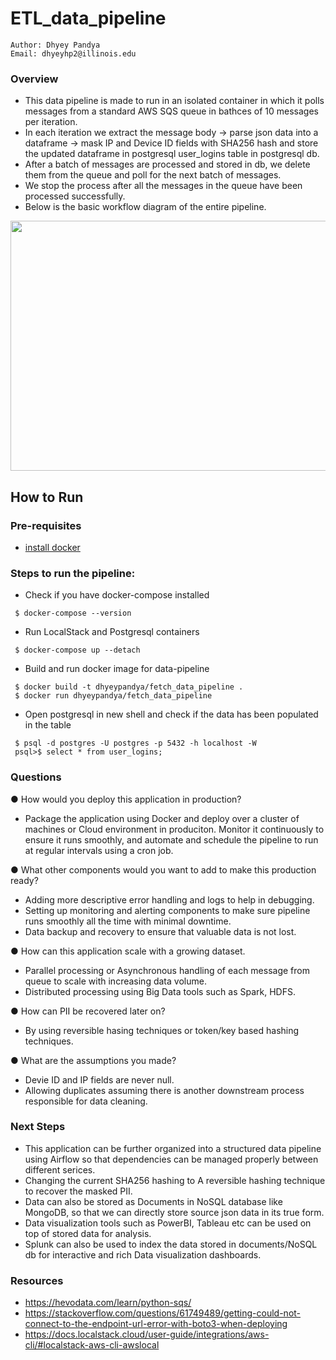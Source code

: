 # ETL_data_pipeline
```
Author: Dhyey Pandya
Email: dhyeyhp2@illinois.edu
```
### Overview

* This data pipeline is made to run in an isolated container in which it polls messages from a standard AWS SQS queue in bathces of 10 messages per iteration.
* In each iteration we extract the message body -> parse json data into a dataframe -> mask IP and Device ID fields with SHA256 hash and store the updated dataframe in postgresql user_logins table in postgresql db.
* After a batch of messages are processed and stored in db, we delete them from the queue and poll for the next batch of messages.
* We stop the process after all the messages in the queue have been processed successfully.
* Below is the basic workflow diagram of the entire pipeline.

<img src="https://user-images.githubusercontent.com/32909781/216669908-9522ee92-8f24-476c-bc9d-938920c7972d.png" width="650" height="400" />


## How to Run
### Pre-requisites
* [install docker](https://docs.docker.com/get-docker/)

### Steps to run the pipeline:
* Check if you have docker-compose installed
```
 $ docker-compose --version
```

* Run LocalStack and Postgresql containers
```
 $ docker-compose up --detach
```

* Build and run docker image for data-pipeline
```
 $ docker build -t dhyeypandya/fetch_data_pipeline .
 $ docker run dhyeypandya/fetch_data_pipeline
```

* Open postgresql in new shell and check if the data has been populated in the table
```
 $ psql -d postgres -U postgres -p 5432 -h localhost -W
 psql>$ select * from user_logins; 
```

### Questions

● How would you deploy this application in production?
- Package the application using Docker and deploy over a cluster of machines or Cloud environment in produciton. Monitor it continuously to ensure it runs smoothly, and automate and schedule the pipeline to run at regular intervals using a cron job.

● What other components would you want to add to make this production ready?
- Adding more descriptive error handling and logs to help in debugging.
- Setting up monitoring and alerting components to make sure pipeline runs smoothly all the time with minimal downtime.
- Data backup and recovery to ensure that valuable data is not lost.

● How can this application scale with a growing dataset.
- Parallel processing or Asynchronous handling of each message from queue to scale with increasing data volume.
- Distributed processing using Big Data tools such as Spark, HDFS. 

● How can PII be recovered later on?
- By using reversible hasing techniques or token/key based hashing techniques.

● What are the assumptions you made?
- Devie ID and IP fields are never null.
- Allowing duplicates assuming there is another downstream process responsible for data cleaning.

### Next Steps

* This application can be further organized into a structured data pipeline using Airflow so that dependencies can be managed properly between different serices.
* Changing the current SHA256 hashing to A reversible hashing technique to recover the masked PII.
* Data can also be stored as Documents in NoSQL database like MongoDB, so that we can directly store source json data in its true form.
* Data visualization tools such as PowerBI, Tableau etc can be used on top of stored data for analysis.
* Splunk can also be used to index the data stored in documents/NoSQL db for interactive and rich Data visualization dashboards.


### Resources
* https://hevodata.com/learn/python-sqs/
* https://stackoverflow.com/questions/61749489/getting-could-not-connect-to-the-endpoint-url-error-with-boto3-when-deploying
* https://docs.localstack.cloud/user-guide/integrations/aws-cli/#localstack-aws-cli-awslocal
